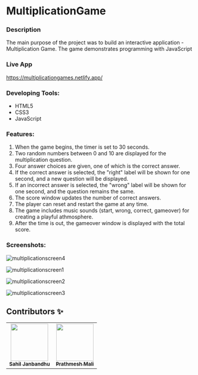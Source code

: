 # MultiplicationGame
### Description
The main purpose of the project was to build an interactive application - Multiplication Game. The game demonstrates programming with JavaScript 

### Live App
https://multiplicationgames.netlify.app/

### Developing Tools:

- HTML5
- CSS3
- JavaScript

### Features:

1. When the game begins, the timer is set to 30 seconds.
2. Two random numbers between 0 and 10 are displayed for the multiplication question.
3. Four answer choices are given, one of which is the correct answer.
4. If the correct answer is selected, the "right" label will be shown for one second, and a new question will be displayed.
5. If an incorrect answer is selected, the "wrong" label will be shown for one second, and the question remains the same. 
6. The score window updates the number of correct answers.
7. The player can reset and restart the game at any time.
8. The game includes music sounds (start, wrong, correct, gameover) for creating a playful athmosphere.
9. After the time is out, the gameover window is displayed with the total score.  

### Screenshots:

![multiplicationscreen4](https://user-images.githubusercontent.com/22257930/88288798-e8143d00-cd11-11ea-8f3f-5d5235a351d9.png)

![multiplicationscreen1](https://user-images.githubusercontent.com/22257930/88288790-e5b1e300-cd11-11ea-86ef-c2bc8c8b6e96.png)

![multiplicationscreen2](https://user-images.githubusercontent.com/22257930/88288794-e6e31000-cd11-11ea-9ff2-f6aabe81ad57.png)

![multiplicationscreen3](https://user-images.githubusercontent.com/22257930/88288796-e77ba680-cd11-11ea-8047-8922b9ef6129.png)


## Contributors ✨
<table>
  <tr>
    <td align="center"><a href="https://github.com/sahiljanbandhu"><img src="https://avatars1.githubusercontent.com/u/22257930?s=400&u=82dd26f8b3949dad170252a5f6e2ea23d328ceec&v=4" width="100px;" alt=""/><br /><sub><b>Sahil Janbandhu</b></sub></a></td>
    <td align="center"><a href="https://github.com/Pratham82"><img src="https://avatars2.githubusercontent.com/u/13178080?s=400&u=826ac1fadf2af8b5ef8b1fd09c932ea163854106&v=4" width="100px;" alt=""/><br /><sub><b>Prathmesh Mali</b></sub></a></td>
  </tr>
</table>


